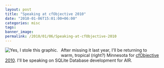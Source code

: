 ```yaml
---
layout: post
title: "Speaking at cfObjective 2010"
date: "2010-01-06T15:01:00+06:00"
categories: misc 
tags: 
banner_image: 
permalink: /2010/01/06/Speaking-at-cfObjective-2010
---
```


<img src="https://static.raymondcamden.com/images/cfjedi/CFObjective_09_banner_3-31deadline_468x62.jpg"  title="Yes, I stole this graphic." style="float:left;margin-bottom:10px;margin-right:10px" />After missing it last year, I'll be returning to warm, tropical (right?) Minnesota for <a href="http://www.cfobjective.com">cfObjective 2010</a>. I'll be speaking on SQLite Database development for AIR.
<br clear="all">